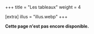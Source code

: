 +++
title = "Les tableaux"
weight = 4

[extra]
illus = "illus.webp"
+++

**Cette page n'est pas encore disponible.**
